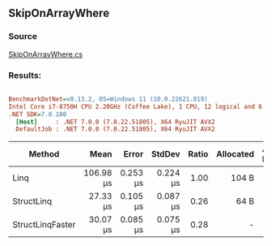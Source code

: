 ﻿## SkipOnArrayWhere

### Source
[SkipOnArrayWhere.cs](../../src/StructLinq.Benchmark/SkipOnArrayWhere.cs)

### Results:
``` ini

BenchmarkDotNet=v0.13.2, OS=Windows 11 (10.0.22621.819)
Intel Core i7-8750H CPU 2.20GHz (Coffee Lake), 1 CPU, 12 logical and 6 physical cores
.NET SDK=7.0.100
  [Host]     : .NET 7.0.0 (7.0.22.51805), X64 RyuJIT AVX2
  DefaultJob : .NET 7.0.0 (7.0.22.51805), X64 RyuJIT AVX2


```
|           Method |      Mean |    Error |   StdDev | Ratio | Allocated | Alloc Ratio |
|----------------- |----------:|---------:|---------:|------:|----------:|------------:|
|             Linq | 106.98 μs | 0.253 μs | 0.224 μs |  1.00 |     104 B |        1.00 |
|       StructLinq |  27.33 μs | 0.105 μs | 0.087 μs |  0.26 |      64 B |        0.62 |
| StructLinqFaster |  30.07 μs | 0.085 μs | 0.075 μs |  0.28 |         - |        0.00 |
